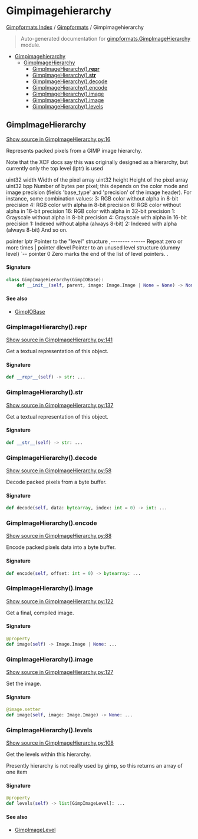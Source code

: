 # Gimpimagehierarchy

[Gimpformats Index](../README.md#gimpformats-index) / [Gimpformats](./index.md#gimpformats) / Gimpimagehierarchy

> Auto-generated documentation for [gimpformats.GimpImageHierarchy](../../../gimpformats/GimpImageHierarchy.py) module.

- [Gimpimagehierarchy](#gimpimagehierarchy)
  - [GimpImageHierarchy](#gimpimagehierarchy)
    - [GimpImageHierarchy().__repr__](#gimpimagehierarchy()__repr__)
    - [GimpImageHierarchy().__str__](#gimpimagehierarchy()__str__)
    - [GimpImageHierarchy().decode](#gimpimagehierarchy()decode)
    - [GimpImageHierarchy().encode](#gimpimagehierarchy()encode)
    - [GimpImageHierarchy().image](#gimpimagehierarchy()image)
    - [GimpImageHierarchy().image](#gimpimagehierarchy()image-1)
    - [GimpImageHierarchy().levels](#gimpimagehierarchy()levels)

## GimpImageHierarchy

[Show source in GimpImageHierarchy.py:16](../../../gimpformats/GimpImageHierarchy.py#L16)

Represents packed pixels from a GIMP image hierarchy.

Note that the XCF docs say this was originally designed as a hierarchy,
but currently only the top level (lptr) is used

uint32      width   Width of the pixel array
uint32      height  Height of the pixel array
uint32      bpp     Number of bytes per pixel; this depends on the
    color mode and image precision (fields 'base_type'
    and 'precision' of the image header). For
    instance, some combination values:
    3: RGB color without alpha in 8-bit precision
    4: RGB color with alpha in 8-bit precision
    6: RGB color without alpha in 16-bit precision
    16: RGB color with alpha in 32-bit precision
    1: Grayscale without alpha in 8-bit precision
    4: Grayscale with alpha in 16-bit precision
    1: Indexed without alpha (always 8-bit)
    2: Indexed with alpha (always 8-bit)
    And so on.

pointer     lptr    Pointer to the "level" structure
,--------   ------  Repeat zero or more times
| pointer   dlevel  Pointer to an unused level structure (dummy level)
`--
pointer     0       Zero marks the end of the list of level pointers.
.

#### Signature

```python
class GimpImageHierarchy(GimpIOBase):
    def __init__(self, parent, image: Image.Image | None = None) -> None: ...
```

#### See also

- [GimpIOBase](./GimpIOBase.md#gimpiobase)

### GimpImageHierarchy().__repr__

[Show source in GimpImageHierarchy.py:141](../../../gimpformats/GimpImageHierarchy.py#L141)

Get a textual representation of this object.

#### Signature

```python
def __repr__(self) -> str: ...
```

### GimpImageHierarchy().__str__

[Show source in GimpImageHierarchy.py:137](../../../gimpformats/GimpImageHierarchy.py#L137)

Get a textual representation of this object.

#### Signature

```python
def __str__(self) -> str: ...
```

### GimpImageHierarchy().decode

[Show source in GimpImageHierarchy.py:58](../../../gimpformats/GimpImageHierarchy.py#L58)

Decode packed pixels from a byte buffer.

#### Signature

```python
def decode(self, data: bytearray, index: int = 0) -> int: ...
```

### GimpImageHierarchy().encode

[Show source in GimpImageHierarchy.py:88](../../../gimpformats/GimpImageHierarchy.py#L88)

Encode packed pixels data into a byte buffer.

#### Signature

```python
def encode(self, offset: int = 0) -> bytearray: ...
```

### GimpImageHierarchy().image

[Show source in GimpImageHierarchy.py:122](../../../gimpformats/GimpImageHierarchy.py#L122)

Get a final, compiled image.

#### Signature

```python
@property
def image(self) -> Image.Image | None: ...
```

### GimpImageHierarchy().image

[Show source in GimpImageHierarchy.py:127](../../../gimpformats/GimpImageHierarchy.py#L127)

Set the image.

#### Signature

```python
@image.setter
def image(self, image: Image.Image) -> None: ...
```

### GimpImageHierarchy().levels

[Show source in GimpImageHierarchy.py:108](../../../gimpformats/GimpImageHierarchy.py#L108)

Get the levels within this hierarchy.

Presently hierarchy is not really used by gimp,
so this returns an array of one item

#### Signature

```python
@property
def levels(self) -> list[GimpImageLevel]: ...
```

#### See also

- [GimpImageLevel](./GimpImageLevel.md#gimpimagelevel)